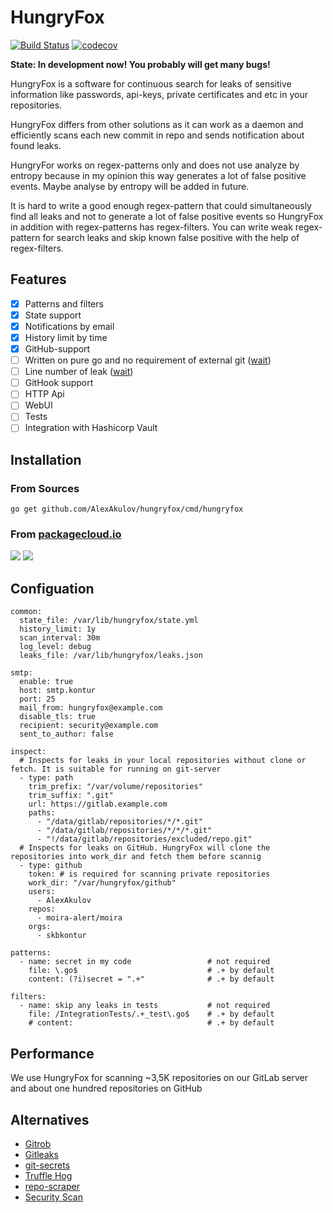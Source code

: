 # HungryFox

[![Build Status](https://travis-ci.org/AlexAkulov/hungryfox.svg?branch=master)](https://travis-ci.org/AlexAkulov/hungryfox)
[![codecov](https://codecov.io/gh/AlexAkulov/hungryfox/branch/master/graph/badge.svg)](https://codecov.io/gh/AlexAkulov/hungryfox)


**State: In development now! You probably will get many bugs!**

HungryFox is a software for continuous search for leaks of sensitive information like passwords, api-keys, private certificates and etc in your repositories.

HungryFox differs from other solutions as it can work as a daemon and efficiently scans each new commit in repo and sends notification about found leaks.

HungryFor works on regex-patterns only and does not use analyze by entropy because in my opinion this way generates a lot of false positive events. Maybe analyse by entropy will be added in future.

It is hard to write a good enough regex-pattern that could simultaneously find all leaks and not to generate a lot of false positive events so HungryFox in addition with regex-patterns has regex-filters. You can write 
weak regex-pattern for search leaks and skip known false positive with the help of regex-filters.


## Features
- [x] Patterns and filters
- [x] State support
- [x] Notifications by email
- [x] History limit by time
- [x] GitHub-support
- [ ] Written on pure go and no requirement of external git ([wait](https://github.com/src-d/go-git/issues/757))
- [ ] Line number of leak ([wait](https://github.com/src-d/go-git/issues/806))
- [ ] GitHook support
- [ ] HTTP Api
- [ ] WebUI
- [ ] Tests
- [ ] Integration with Hashicorp Vault

## Installation

### From Sources

```
go get github.com/AlexAkulov/hungryfox/cmd/hungryfox
```

### From [packagecloud.io](https://packagecloud.io/AlexAkulov/hungryfox-unstable)

[![](https://img.shields.io/badge/deb-packagecloud.io-844fec.svg)](https://packagecloud.io/AlexAkulov/hungryfox-unstable/install#bash-deb)
[![](https://img.shields.io/badge/rpm-packagecloud.io-844fec.svg)](https://packagecloud.io/AlexAkulov/hungryfox-unstable/install#bash-rpm)


## Configuation
```
common:
  state_file: /var/lib/hungryfox/state.yml
  history_limit: 1y
  scan_interval: 30m
  log_level: debug
  leaks_file: /var/lib/hungryfox/leaks.json

smtp:
  enable: true
  host: smtp.kontur
  port: 25
  mail_from: hungryfox@example.com
  disable_tls: true
  recipient: security@example.com
  sent_to_author: false

inspect:
  # Inspects for leaks in your local repositories without clone or fetch. It is suitable for running on git-server
  - type: path
    trim_prefix: "/var/volume/repositories"
    trim_suffix: ".git"
    url: https://gitlab.example.com
    paths:
      - "/data/gitlab/repositories/*/*.git"
      - "/data/gitlab/repositories/*/*/*.git"
      - "!/data/gitlab/repositories/excluded/repo.git"
  # Inspects for leaks on GitHub. HungryFox will clone the repositories into work_dir and fetch them before scannig
  - type: github
    token: # is required for scanning private repositories
    work_dir: "/var/hungryfox/github"
    users:
      - AlexAkulov
    repos:
      - moira-alert/moira
    orgs:
      - skbkontur

patterns:
  - name: secret in my code                 # not required
    file: \.go$                             # .+ by default
    content: (?i)secret = ".+"              # .+ by default

filters:
  - name: skip any leaks in tests           # not required
    file: /IntegrationTests/.+_test\.go$    # .+ by default
    # content:                              # .+ by default
```
## Performance
We use HungryFox for scanning ~3,5K repositories on our GitLab server and about one hundred repositories on GitHub

## Alternatives
- [Gitrob](https://github.com/michenriksen/gitrob)
- [Gitleaks](https://github.com/zricethezav/gitleaks)
- [git-secrets](https://github.com/awslabs/git-secrets)
- [Truffle Hog](https://github.com/dxa4481/truffleHog)
- [repo-scraper](https://github.com/dssg/repo-scraper)
- [Security Scan](https://github.com/onetwopunch/security-scan)

